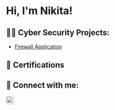 <h1>Hi, I'm Nikita! 

<h2>👨‍💻 Cyber Security Projects:</h2>

- [Firewall Application](https://github.com/NikitaKerai/FirewallApplication) 



<h2>📄 Certifications </h2>


<h2> 🤳 Connect with me:</h2>


[<img align="left" alt="NikitaKerai | LinkedIn" width="22px" src="https://cdn.jsdelivr.net/npm/simple-icons@v3/icons/linkedin.svg" />][linkedin]


[linkedin]: https://www.linkedin.com/in/nikita-k-663293120/

<!--
**joshmadakor1/joshmadakor1** is a ✨ _special_ ✨ repository because its `README.md` (this file) appears on your GitHub profile.

Here are some ideas to get you started:

- 🔭 I’m currently working on ...
- 🌱 I’m currently learning ...
- 👯 I’m looking to collaborate on ...
- 🤔 I’m looking for help with ...
- 💬 Ask me about ...
- 📫 How to reach me: ...
- 😄 Pronouns: ...
- ⚡ Fun fact: ...
-->
